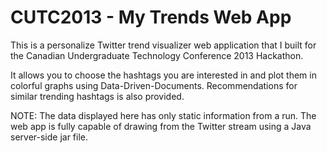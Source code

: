 CUTC2013 - My Trends Web App
============================

This is a personalize Twitter trend visualizer web application that I built for the Canadian Undergraduate Technology Conference 2013 Hackathon.

It allows you to choose the hashtags you are interested in and plot them in colorful graphs using Data-Driven-Documents. Recommendations for similar trending hashtags is also provided. 

NOTE: The data displayed here has only static information from a run. The web app is fully capable of drawing from the Twitter stream using a Java server-side jar file.
